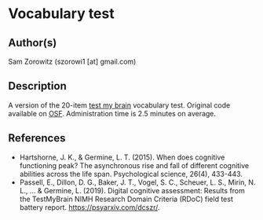# Vocabulary test

## Author(s)

Sam Zorowitz (szorowi1 [at] gmail.com)

## Description

A version of the 20-item [test my brain](https://www.testmybrain.org/tests/wordsum/index_v3e.html) vocabulary test. Original code available on [OSF](https://osf.io/w7jgv/). Administration time is 2.5 minutes on average.

## References
- Hartshorne, J. K., & Germine, L. T. (2015). When does cognitive functioning peak? The asynchronous rise and fall of different cognitive abilities across the life span. Psychological science, 26(4), 433-443.
- Passell, E., Dillon, D. G., Baker, J. T., Vogel, S. C., Scheuer, L. S., Mirin, N. L., ... & Germine, L. (2019). Digital cognitive assessment: Results from the TestMyBrain NIMH Research Domain Criteria (RDoC) field test battery report. https://psyarxiv.com/dcszr/.
